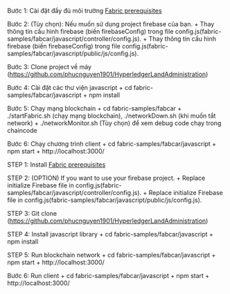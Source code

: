 
Bước 1: Cài đặt đầy đủ môi trường [Fabric prerequisites](https://hyperledger-fabric.readthedocs.io/en/latest/prereqs.html)

Bước 2: (Tùy chọn): Nếu muốn sử dụng project firebase của bạn.
    + Thay thông tin cấu hình firebase (biến firebaseConfig) trong file config.js(fabric-samples/fabcar/javascript/controller/config.js).
    + Thay thông tin cấu hình firebase (biến firebaseConfig) trong file config.js(fabric-samples/fabcar/javascript/public/js/config.js).

Bước 3: Clone project về  máy (https://github.com/phucnguyen1901/HyperledgerLandAdministration)

Bước 4: Cài đặt các thư viện javascript
    + cd fabric-samples/fabcar/javascript
    + npm install

Bước 5: Chạy mạng blockchain
    + cd fabric-samples/fabcar
    + ./startFabric.sh (chạy mạng blockchain), ./networkDown.sh (khi muốn tắt network)
    + ./networkMonitor.sh (Tùy chọn) để xem debug code chạy trong chaincode

Bước 6: Chạy chương trình client
    + cd fabric-samples/fabcar/javascript
    + npm start
    + http://localhost:3000/

STEP 1: Install [Fabric prerequisites](https://hyperledger-fabric.readthedocs.io/en/latest/prereqs.html)

STEP 2: (OPTION) If you want to use your firebase project.
    + Replace initialize Firebase file in config.js(fabric-samples/fabcar/javascript/controller/config.js).
    + Replace initialize Firebase file in config.js(fabric-samples/fabcar/javascript/public/js/config.js).

STEP 3: Git clone (https://github.com/phucnguyen1901/HyperledgerLandAdministration)

STEP 4: Install javascript library
    + cd fabric-samples/fabcar/javascript
    + npm install

STEP 5: Run blockchain network
    + cd fabric-samples/fabcar/javascript
    + npm start
    + http://localhost:3000/

Bước 6: Run client 
    + cd fabric-samples/fabcar/javascript
    + npm start
    + http://localhost:3000/
